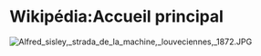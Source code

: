 # Wikipédia:Accueil principal

![Alfred_sisley,_strada_de_la_machine,_louveciennes,_1872.JPG](./images/Alfred_sisley,_strada_de_la_machine,_louveciennes,_1872.JPG)

